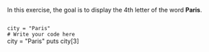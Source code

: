 In this exercise, the goal
is to display the 4th
letter of the word **Paris**.

<codeblock language="ruby" type="exercise" testMode="fixedInput">
<code>
city = "Paris"
# Write your code here
</code>

<solution>
city = "Paris"
puts city[3]
</solution>
</codeblock>
